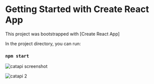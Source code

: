 # Getting Started with Create React App

This project was bootstrapped with [Create React App]

In the project directory, you can run:
### `npm start`



![catapi screenshot](https://user-images.githubusercontent.com/71329612/173402881-dd899de2-7e78-4364-b4f1-9f9f42366b39.png)

![catapi 2](https://user-images.githubusercontent.com/71329612/173403547-23e03650-b42a-4f56-81df-fc104a158dac.png)




